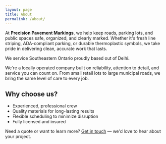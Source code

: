```yaml
---
layout: page
title: About
permalink: /about/
---
```


At **Precision Pavement Markings**, we help keep roads, parking lots, and public spaces safe, organized, and clearly marked. Whether it's fresh line striping, ADA-compliant parking, or durable thermoplastic symbols, we take pride in delivering clean, accurate work that lasts.

We service Southeastern Ontario proudly based out of Delhi.

We're a locally operated company built on reliability, attention to detail, and service you can count on. From small retail lots to large municipal roads, we bring the same level of care to every job.

## Why choose us?

- Experienced, professional crew  
- Quality materials for long-lasting results  
- Flexible scheduling to minimize disruption  
- Fully licensed and insured  

Need a quote or want to learn more? [Get in touch](/contact/) — we'd love to hear about your project.

